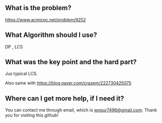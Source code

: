 ## What is the problem?

<https://www.acmicpc.net/problem/9252>

## What Algorithm should I use?

DP , LCS

## What was the key point and the hard part?

Jus typical LCS.

Also same with
https://blog.naver.com/crazem/222730425075

## Where can I get more help, if I need it?

You can contact me through email, which is wogur7496@gmail.com.
Thank you for visiting this github!

